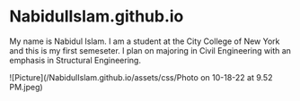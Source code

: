 # NabidulIslam.github.io
My name is Nabidul Islam. I am a student at the City College of New York and this is my first semeseter. I plan on majoring in Civil Engineering with an emphasis in Structural Engineering.


![Picture](/NabidulIslam.github.io/assets/css/Photo on 10-18-22 at 9.52 PM.jpeg)
